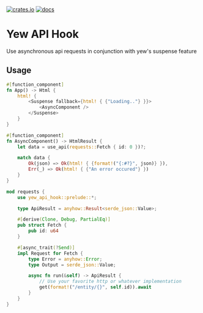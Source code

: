 [![crates.io](https://img.shields.io/crates/v/yew-api-hook.svg)](https://crates.io/crates/yew-api-hook)
[![docs](https://docs.rs/yew-api-hook/badge.svg)](https://docs.rs/yew-api-hook)

# Yew API Hook

Use asynchronous api requests in conjunction with yew's suspense feature

## Usage

```rust
#[function_component]
fn App() -> Html {
    html! {
        <Suspense fallback={html! { {"Loading.."} }}>
            <AsyncComponent />
        </Suspense>
    }
}

#[function_component]
fn AsyncComponent() -> HtmlResult {
    let data = use_api(requests::Fetch { id: 0 })?;

    match data {
        Ok(json) => Ok(html! { {format!("{:#?}", json)} }),
        Err(_) => Ok(html! { {"An error occured"} })
    }
}

mod requests {
    use yew_api_hook::prelude::*;

    type ApiResult = anyhow::Result<serde_json::Value>;

    #[derive(Clone, Debug, PartialEq)]
    pub struct Fetch {
        pub id: u64
    }

    #[async_trait(?Send)]
    impl Request for Fetch {
        type Error = anyhow::Error;
        type Output = serde_json::Value;

        async fn run(&self) -> ApiResult {
            // Use your favorite http or whatever implementation
            get(format!("/entity/{}", self.id)).await
        }
    }
}
```
